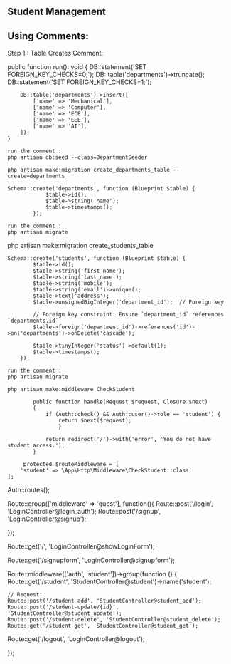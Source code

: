 ## Student Management  ##

## Using Comments:

Step 1 : Table Creates Comment:

<!-- 1. php artisan make:seeder DepartmentSeeder. -->

<!-- DepartmentSeeder.php -->

 public function run(): void
    {
        DB::statement('SET FOREIGN_KEY_CHECKS=0;');
        DB::table('departments')->truncate();
        DB::statement('SET FOREIGN_KEY_CHECKS=1;');
        
        DB::table('departments')->insert([
            ['name' => 'Mechanical'],
            ['name' => 'Computer'],
            ['name' => 'ECE'],
            ['name' => 'EEE'],
            ['name' => 'AI'],
        ]);
    }

    run the comment :
    php artisan db:seed --class=DepartmentSeeder


<!-- 2. Department table : -->

    php artisan make:migration create_departments_table --create=departments

    Schema::create('departments', function (Blueprint $table) {
                $table->id(); 
                $table->string('name');
                $table->timestamps();
            });

    run the comment :
    php artisan migrate

<!-- 2. Student table : -->

php artisan make:migration create_students_table

    Schema::create('students', function (Blueprint $table) {
            $table->id();
            $table->string('first_name');
            $table->string('last_name');
            $table->string('mobile');
            $table->string('email')->unique();
            $table->text('address');
            $table->unsignedBigInteger('department_id');  // Foreign key
        
            // Foreign key constraint: Ensure `department_id` references `departments.id`
            $table->foreign('department_id')->references('id')->on('departments')->onDelete('cascade');
        
            $table->tinyInteger('status')->default(1);
            $table->timestamps();
        });

    run the comment :
    php artisan migrate

 <!-- 3. Middleware Role Setup Student  -->

    php artisan make:middleware CheckStudent

<!-- CheckStudent.php -->

            public function handle(Request $request, Closure $next)
            {
                if (Auth::check() && Auth::user()->role == 'student') {
                    return $next($request);                      
                    }

                return redirect('/')->with('error', 'You do not have student access.');
            }

<!-- kernel.php: -->

         protected $routeMiddleware = [
        'student' => \App\Http\Middleware\CheckStudent::class,
    ];

<!-- 2.Routes  -->

 <!-- web.php -->

Auth::routes();

Route::group(['middleware' => 'guest'], function(){
Route::post('/login', 'LoginController@login_auth');
Route::post('/signup', 'LoginController@signup');

});

Route::get('/', 'LoginController@showLoginForm');

Route::get('/signupform', 'LoginController@signupform');

Route::middleware(['auth', 'student'])->group(function () {
    Route::get('/student', 'StudentController@student')->name('student');

    // Request:
    Route::post('/student-add', 'StudentController@student_add');
    Route::post('/student-update/{id}', 'StudentController@student_update');
    Route::post('/student-delete', 'StudentController@student_delete');
    Route::get('/student-get', 'StudentController@student_get');
Route::get('/logout', 'LoginController@logout');
    
});